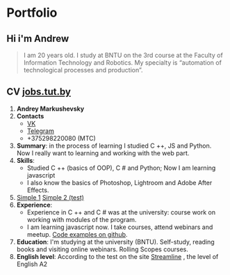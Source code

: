 # Portfolio
## Hi i'm Andrew
 >I am 20 years old. I study at BNTU on the 3rd course at the Faculty of Information Technology and Robotics. My specialty is “automation of technological processes and production”. 

## CV [jobs.tut.by](https://brest.jobs.tut.by/resume/cade89f7ff0623a0900039ed1f7476784b6e36 "Link")

1. __Andrey Markushevsky__
2. __Contacts__
    * [VK](https://vk.com/xiolow "Link VK")
    * [Telegram](http://t.me/presidents_boyfriend "Link telegram")
    * +375298220080 (МТС)
3. __Summary__: in the process of learning I studied C ++, JS and Python. Now I really want to learning and working with the web part. 
4. __Skills__: 
	* Studied C ++ (basics of OOP), C # and Python; Now I am learning javascript
	* I also know the basics of Photoshop, Lightroom and Adobe After Effects.
5. [Simple 1](https://presidentsboyfriend.github.io/rsschool-2019Q1-cv/ "Link")
   [Simple 2 (test)](https://presidentsboyfriend.github.io/slider/slider "Link")
6. __Experience__: 
	* Experience in C ++ and C # was at the university: course work on working with modules of the program.
	* I am learning javascript now. I take courses, attend webinars and meetup. [Code examples on github](https://presidentsboyfriend.github.io/rsschool-2019Q1-cv/ "Link Git").
7. __Education__: I'm studying at the university (BNTU). Self-study, reading books and visiting online webinars. Rolling Scopes courses.
8. __English level__: According to the test on the site [Streamline](https://test.str.by/ "Link streamline") , the level of English A2
